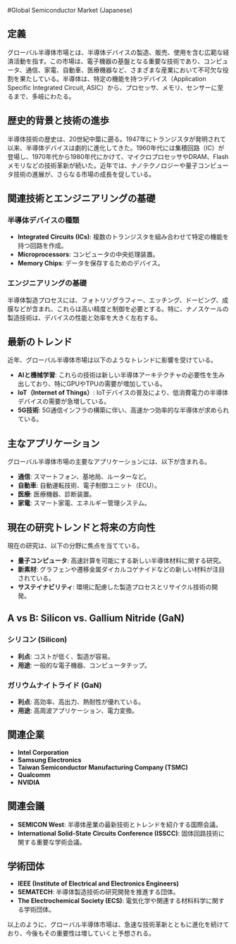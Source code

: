 #Global Semiconductor Market (Japanese)

## 定義

グローバル半導体市場とは、半導体デバイスの製造、販売、使用を含む広範な経済活動を指す。この市場は、電子機器の基盤となる重要な技術であり、コンピュータ、通信、家電、自動車、医療機器など、さまざまな産業において不可欠な役割を果たしている。半導体は、特定の機能を持つデバイス（Application Specific Integrated Circuit, ASIC）から、プロセッサ、メモリ、センサーに至るまで、多岐にわたる。

## 歴史的背景と技術の進歩

半導体技術の歴史は、20世紀中葉に遡る。1947年にトランジスタが発明されて以来、半導体デバイスは劇的に進化してきた。1960年代には集積回路（IC）が登場し、1970年代から1980年代にかけて、マイクロプロセッサやDRAM、Flashメモリなどの技術革新が続いた。近年では、ナノテクノロジーや量子コンピュータ技術の進展が、さらなる市場の成長を促している。

## 関連技術とエンジニアリングの基礎

### 半導体デバイスの種類

- **Integrated Circuits (ICs)**: 複数のトランジスタを組み合わせて特定の機能を持つ回路を作成。
- **Microprocessors**: コンピュータの中央処理装置。
- **Memory Chips**: データを保存するためのデバイス。

### エンジニアリングの基礎

半導体製造プロセスには、フォトリソグラフィー、エッチング、ドーピング、成膜などが含まれ、これらは高い精度と制御を必要とする。特に、ナノスケールの製造技術は、デバイスの性能と効率を大きく左右する。

## 最新のトレンド

近年、グローバル半導体市場は以下のようなトレンドに影響を受けている。

- **AIと機械学習**: これらの技術は新しい半導体アーキテクチャの必要性を生み出しており、特にGPUやTPUの需要が増加している。
- **IoT（Internet of Things）**: IoTデバイスの普及により、低消費電力の半導体デバイスの需要が急増している。
- **5G技術**: 5G通信インフラの構築に伴い、高速かつ効率的な半導体が求められている。

## 主なアプリケーション

グローバル半導体市場の主要なアプリケーションには、以下が含まれる。

- **通信**: スマートフォン、基地局、ルーターなど。
- **自動車**: 自動運転技術、電子制御ユニット（ECU）。
- **医療**: 医療機器、診断装置。
- **家電**: スマート家電、エネルギー管理システム。

## 現在の研究トレンドと将来の方向性

現在の研究は、以下の分野に焦点を当てている。

- **量子コンピュータ**: 高速計算を可能にする新しい半導体材料に関する研究。
- **新素材**: グラフェンや遷移金属ダイカルコゲナイドなどの新しい材料が注目されている。
- **サステイナビリティ**: 環境に配慮した製造プロセスとリサイクル技術の開発。

## A vs B: Silicon vs. Gallium Nitride (GaN)

### シリコン (Silicon)

- **利点**: コストが低く、製造が容易。
- **用途**: 一般的な電子機器、コンピュータチップ。

### ガリウムナイトライド (GaN)

- **利点**: 高効率、高出力、熱耐性が優れている。
- **用途**: 高周波アプリケーション、電力変換。

## 関連企業

- **Intel Corporation**
- **Samsung Electronics**
- **Taiwan Semiconductor Manufacturing Company (TSMC)**
- **Qualcomm**
- **NVIDIA**

## 関連会議

- **SEMICON West**: 半導体産業の最新技術とトレンドを紹介する国際会議。
- **International Solid-State Circuits Conference (ISSCC)**: 固体回路技術に関する重要な学術会議。

## 学術団体

- **IEEE (Institute of Electrical and Electronics Engineers)**
- **SEMATECH**: 半導体製造技術の研究開発を推進する団体。
- **The Electrochemical Society (ECS)**: 電気化学や関連する材料科学に関する学術団体。

以上のように、グローバル半導体市場は、急速な技術革新とともに進化を続けており、今後もその重要性は増していくと予想される。